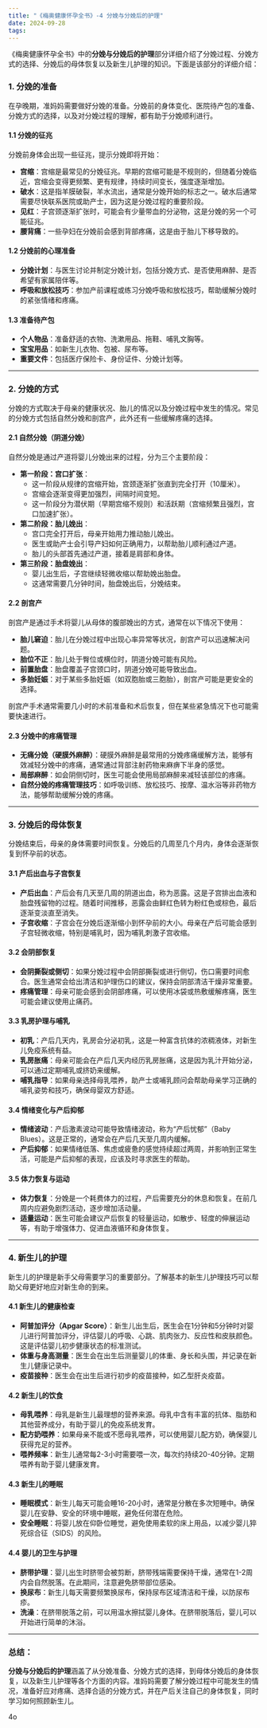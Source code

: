 ```yaml
---
title: "《梅奥健康怀孕全书》-4 分娩与分娩后的护理"
date: 2024-09-28
tags:
---
```


《梅奥健康怀孕全书》中的**分娩与分娩后的护理**部分详细介绍了分娩过程、分娩方式的选择、分娩后的母体恢复以及新生儿护理的知识。下面是该部分的详细介绍：

### 1. **分娩的准备**

在孕晚期，准妈妈需要做好分娩的准备。分娩前的身体变化、医院待产包的准备、分娩方式的选择，以及对分娩过程的理解，都有助于分娩顺利进行。

#### 1.1 **分娩的征兆**

分娩前身体会出现一些征兆，提示分娩即将开始：

- **宫缩**：宫缩是最常见的分娩征兆。早期的宫缩可能是不规则的，但随着分娩临近，宫缩会变得更频繁、更有规律，持续时间变长，强度逐渐增加。
- **破水**：这是指羊膜破裂，羊水流出，通常是分娩开始的标志之一。破水后通常需要尽快联系医院或助产士，因为这是分娩过程的重要阶段。
- **见红**：子宫颈逐渐扩张时，可能会有少量带血的分泌物，这是分娩的另一个可能征兆。
- **腰背痛**：一些孕妇在分娩前会感到背部疼痛，这是由于胎儿下移导致的。

#### 1.2 **分娩前的心理准备**

- **分娩计划**：与医生讨论并制定分娩计划，包括分娩方式、是否使用麻醉、是否希望有家属陪伴等。
- **呼吸和放松技巧**：参加产前课程或练习分娩呼吸和放松技巧，帮助缓解分娩时的紧张情绪和疼痛。

#### 1.3 **准备待产包**

- **个人物品**：准备舒适的衣物、洗漱用品、拖鞋、哺乳文胸等。
- **宝宝用品**：如新生儿衣物、包被、尿布等。
- **重要文件**：包括医疗保险卡、身份证件、分娩计划等。

------

### 2. **分娩的方式**

分娩的方式取决于母亲的健康状况、胎儿的情况以及分娩过程中发生的情况。常见的分娩方式包括自然分娩和剖宫产，此外还有一些缓解疼痛的选择。

#### 2.1 **自然分娩（阴道分娩）**

自然分娩是通过产道将婴儿分娩出来的过程，分为三个主要阶段：

- **第一阶段：宫口扩张**：
  - 这一阶段从规律的宫缩开始，宫颈逐渐扩张直到完全打开（10厘米）。
  - 宫缩会逐渐变得更加强烈，间隔时间变短。
  - 这一阶段分为潜伏期（早期宫缩不规则）和活跃期（宫缩频繁且强烈，宫口加速扩张）。
- **第二阶段：胎儿娩出**：
  - 宫口完全打开后，母亲开始用力推动胎儿娩出。
  - 医生或助产士会引导产妇如何正确用力，以帮助胎儿顺利通过产道。
  - 胎儿的头部首先通过产道，接着是肩部和身体。
- **第三阶段：胎盘娩出**：
  - 婴儿出生后，子宫继续轻微收缩以帮助娩出胎盘。
  - 这通常需要几分钟时间，胎盘娩出后，分娩结束。

#### 2.2 **剖宫产**

剖宫产是通过手术将婴儿从母体的腹部娩出的方式，通常在以下情况下使用：

- **胎儿窘迫**：胎儿在分娩过程中出现心率异常等状况，剖宫产可以迅速解决问题。
- **胎位不正**：胎儿处于臀位或横位时，阴道分娩可能有风险。
- **前置胎盘**：胎盘覆盖子宫颈口时，阴道分娩可能导致出血。
- **多胎妊娠**：对于某些多胎妊娠（如双胞胎或三胞胎），剖宫产可能是更安全的选择。

剖宫产手术通常需要几小时的术前准备和术后恢复，但在某些紧急情况下也可能需要快速进行。

#### 2.3 **分娩中的疼痛管理**

- **无痛分娩（硬膜外麻醉）**：硬膜外麻醉是最常用的分娩疼痛缓解方法，能够有效减轻分娩中的疼痛，通常通过背部注射药物来麻痹下半身的感觉。
- **局部麻醉**：如会阴侧切时，医生可能会使用局部麻醉来减轻该部位的疼痛。
- **自然分娩的疼痛管理技巧**：如呼吸训练、放松技巧、按摩、温水浴等非药物方法，能够帮助缓解分娩的疼痛。

------

### 3. **分娩后的母体恢复**

分娩结束后，母亲的身体需要时间恢复。分娩后的几周至几个月内，身体会逐渐恢复到怀孕前的状态。

#### 3.1 **产后出血与子宫恢复**

- **产后出血**：产后会有几天至几周的阴道出血，称为恶露。这是子宫排出血液和胎盘残留物的过程。随着时间推移，恶露会由鲜红色转为粉红色或棕色，最后逐渐变淡直至消失。
- **子宫收缩**：子宫会在分娩后逐渐缩小到怀孕前的大小。母亲在产后可能会感到子宫轻微收缩，特别是哺乳时，因为哺乳刺激子宫收缩。

#### 3.2 **会阴部恢复**

- **会阴撕裂或侧切**：如果分娩过程中会阴部撕裂或进行侧切，伤口需要时间愈合。医生通常会给出清洁和护理伤口的建议，保持会阴部清洁干燥非常重要。
- **疼痛管理**：母亲可能会感到会阴部疼痛，可以使用冰袋或热敷缓解疼痛，医生可能会建议使用止痛药。

#### 3.3 **乳房护理与哺乳**

- **初乳**：产后几天内，乳房会分泌初乳，这是一种富含抗体的浓稠液体，对新生儿免疫系统有益。
- **乳房胀痛**：母亲可能会在产后几天内经历乳房胀痛，这是因为乳汁开始分泌，可以通过定期哺乳或挤奶来缓解。
- **哺乳指导**：如果母亲选择母乳喂养，助产士或哺乳顾问会帮助母亲学习正确的哺乳姿势和技巧，确保母婴双方舒适。

#### 3.4 **情绪变化与产后抑郁**

- **情绪波动**：产后激素波动可能导致情绪波动，称为“产后忧郁”（Baby Blues）。这是正常的，通常会在产后几天至几周内缓解。
- **产后抑郁**：如果情绪低落、焦虑或疲惫的感觉持续超过两周，并影响到正常生活，可能是产后抑郁的表现，应该及时寻求医生的帮助。

#### 3.5 **体力恢复与运动**

- **体力恢复**：分娩是一个耗费体力的过程，产后需要充分的休息和恢复。在前几周内应避免剧烈活动，逐步增加活动量。
- **适量运动**：医生可能会建议产后恢复的轻量运动，如散步、轻度的伸展运动等，有助于增强体力、促进血液循环和身体恢复。

------

### 4. **新生儿的护理**

新生儿的护理是新手父母需要学习的重要部分。了解基本的新生儿护理技巧可以帮助父母更好地应对新生命的到来。

#### 4.1 **新生儿的健康检查**

- **阿普加评分（Apgar Score）**：新生儿出生后，医生会在1分钟和5分钟时对婴儿进行阿普加评分，评估婴儿的呼吸、心跳、肌肉张力、反应性和皮肤颜色。这是评估婴儿初步健康状态的标准测试。
- **体重与身高测量**：医生会在出生后测量婴儿的体重、身长和头围，并记录在新生儿健康记录中。
- **疫苗接种**：医生会在出生后进行初步的疫苗接种，如乙型肝炎疫苗。

#### 4.2 **新生儿的饮食**

- **母乳喂养**：母乳是新生儿最理想的营养来源。母乳中含有丰富的抗体、脂肪和其他营养成分，有助于婴儿的免疫系统发育。
- **配方奶喂养**：如果母亲不能或不愿母乳喂养，可以使用婴儿配方奶，确保婴儿获得充足的营养。
- **喂养频率**：新生儿通常每2-3小时需要喂一次，每次约持续20-40分钟。定期喂养有助于婴儿健康发育。

#### 4.3 **新生儿的睡眠**

- **睡眠模式**：新生儿每天可能会睡16-20小时，通常是分散在多次短睡中。确保婴儿在安静、安全的环境中睡眠，避免任何潜在危险。
- **安全睡眠**：将婴儿放在仰卧位睡觉，避免使用柔软的床上用品，以减少婴儿猝死综合征（SIDS）的风险。

#### 4.4 **婴儿的卫生与护理**

- **脐带护理**：婴儿出生时脐带会被剪断，脐带残端需要保持干燥，通常在1-2周内会自然脱落。在此期间，注意避免脐带部位感染。
- **换尿布**：新生儿每天需要频繁换尿布，保持尿布区域清洁和干燥，以防尿布疹。
- **洗澡**：在脐带脱落之前，可以用温水擦拭婴儿身体。在脐带脱落后，婴儿可以开始进行简单的沐浴。

------

### 总结：

**分娩与分娩后的护理**涵盖了从分娩准备、分娩方式的选择，到母体分娩后的身体恢复，以及新生儿护理等各个方面的内容。准妈妈需要了解分娩过程中可能发生的情况，准备好应对疼痛、选择合适的分娩方式，并在产后关注自己的身体恢复，同时学习如何照顾新生儿。





4o